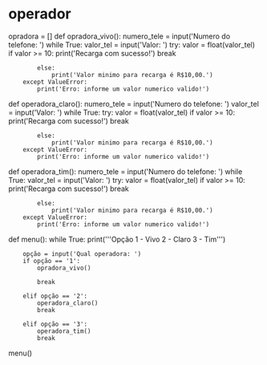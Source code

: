 # operador


opradora = []
def opradora_vivo():
    numero_tele = input('Numero do telefone: ')
    while True:
        valor_tel = input('Valor: ')
        try:
            valor = float(valor_tel)
            if valor >= 10:
                print('Recarga com sucesso!')
                break

            else:
                print('Valor minimo para recarga é R$10,00.')
        except ValueError:
            print('Erro: informe um valor numerico valido!')



def operadora_claro():
    numero_tele = input('Numero do telefone: ')
    valor_tel = input('Valor: ')
    while True:
        try:
            valor = float(valor_tel)
            if valor >= 10:
                print('Recarga com sucesso!')
                break

            else:
                print('Valor minimo para recarga é R$10,00.')
        except ValueError:
            print('Erro: informe um valor numerico valido!')


def operadora_tim():
    numero_tele = input('Numero do telefone: ')
    while True:
        valor_tel = input('Valor: ')
        try:
            valor = float(valor_tel)
            if valor >= 10:
                print('Recarga com sucesso!')
                break

            else:
                print('Valor minimo para recarga é R$10,00.')
        except ValueError:
            print('Erro: informe um valor numerico valido!')


def menu():
    while True:
        print('''Opção
        1 - Vivo
        2 - Claro
        3 - Tim''')

        opção = input('Qual operadora: ')
        if opção == '1':
            opradora_vivo()

            break

        elif opção == '2':
            operadora_claro()
            break

        elif opção == '3':
            operadora_tim()
            break
menu()
